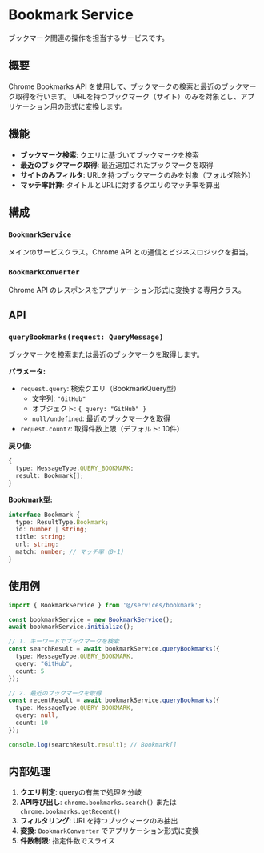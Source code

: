 # Bookmark Service

ブックマーク関連の操作を担当するサービスです。

## 概要

Chrome Bookmarks API を使用して、ブックマークの検索と最近のブックマーク取得を行います。
URLを持つブックマーク（サイト）のみを対象とし、アプリケーション用の形式に変換します。

## 機能

- **ブックマーク検索**: クエリに基づいてブックマークを検索
- **最近のブックマーク取得**: 最近追加されたブックマークを取得
- **サイトのみフィルタ**: URLを持つブックマークのみを対象（フォルダ除外）
- **マッチ率計算**: タイトルとURLに対するクエリのマッチ率を算出

## 構成

### `BookmarkService`
メインのサービスクラス。Chrome API との通信とビジネスロジックを担当。

### `BookmarkConverter`
Chrome API のレスポンスをアプリケーション形式に変換する専用クラス。

## API

### `queryBookmarks(request: QueryMessage)`

ブックマークを検索または最近のブックマークを取得します。

**パラメータ:**
- `request.query`: 検索クエリ（BookmarkQuery型）
  - 文字列: `"GitHub"`
  - オブジェクト: `{ query: "GitHub" }`
  - `null/undefined`: 最近のブックマークを取得
- `request.count?`: 取得件数上限（デフォルト: 10件）

**戻り値:**
```typescript
{
  type: MessageType.QUERY_BOOKMARK;
  result: Bookmark[];
}
```

**Bookmark型:**
```typescript
interface Bookmark {
  type: ResultType.Bookmark;
  id: number | string;
  title: string;
  url: string;
  match: number; // マッチ率（0-1）
}
```

## 使用例

```typescript
import { BookmarkService } from '@/services/bookmark';

const bookmarkService = new BookmarkService();
await bookmarkService.initialize();

// 1. キーワードでブックマークを検索
const searchResult = await bookmarkService.queryBookmarks({
  type: MessageType.QUERY_BOOKMARK,
  query: "GitHub",
  count: 5
});

// 2. 最近のブックマークを取得
const recentResult = await bookmarkService.queryBookmarks({
  type: MessageType.QUERY_BOOKMARK,
  query: null,
  count: 10
});

console.log(searchResult.result); // Bookmark[]
```

## 内部処理

1. **クエリ判定**: queryの有無で処理を分岐
2. **API呼び出し**: `chrome.bookmarks.search()` または `chrome.bookmarks.getRecent()`
3. **フィルタリング**: URLを持つブックマークのみ抽出
4. **変換**: `BookmarkConverter` でアプリケーション形式に変換
5. **件数制限**: 指定件数でスライス
